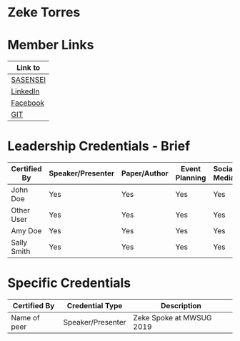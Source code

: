 # Zeke Torres

# Member Links
|Link to |
|--------|
|[SASENSEI](https://sasensei.com/user/zeketorres)      |
|[LinkedIn](https://www.linkedin.com/in/zeketorres/)   |
|[Facebook](https://www.facebook.com/zeke.torres312)   |
|[GIT](https://github.com/zeketorres)                  |

# Leadership Credentials - Brief

|Certified By      |Speaker/Presenter | Paper/Author | Event Planning | Social Media | Training | Group Management | SAS Skills |
|------------------|------------------|--------------|----------------|--------------|----------|------------------|------------|
|John Doe          | Yes              |    Yes       | Yes            | Yes          |          | Yes              | Yes        |
|Other User        | Yes              |    Yes       | Yes            | Yes          |          | Yes              | Yes        |
|Amy  Doe          | Yes              |    Yes       | Yes            | Yes          |          | Yes              | Yes        |
|Sally Smith       | Yes              |    Yes       | Yes            | Yes          |          | Yes              | Yes        |

# Specific Credentials
|Certified By      |Credential Type   |Description                     |
|------------------|------------------|--------------------------------|
|Name of peer      |Speaker/Presenter |Zeke Spoke at MWSUG 2019        |

